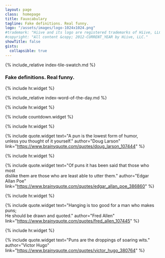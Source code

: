 ```yaml
---
layout: page
class:  homepage
title: Fauxcabulary
tagline: Fake definitions. Real funny.
logo: "/assets/images/logo-1024x1024.png"
#trademark: "Hiive and its logo are registered trademarks of Hiive, LLC." 
#copyright: "All content &copy; 2012-CURRENT_YEAR by Hiive, LLC."
showTitle: false
gists:
  collapsible: true
---
```


{% include_relative index-tile-swatch.md %}

<div class="align-center"><h3>Fake definitions. <span class="nowrap">Real funny.</span></h3></div>

{% include hr.widget %}

{% include_relative index-word-of-the-day.md %}

{% include hr.widget %}

{% include countdown.widget %}

{% include hr.widget %}

{% include quote.widget text="A pun is the lowest form of humor,<br/> unless you thought of it yourself." author="Doug Larson" link="https://www.brainyquote.com/quotes/doug_larson_107444" %}

{% include hr.widget %}

{% include quote.widget text="Of puns it has been said that those who most<br/> dislike them are those who are least able to utter them." author="Edgar Allan Poe" link="https://www.brainyquote.com/quotes/edgar_allan_poe_386860" %}

{% include hr.widget %}

{% include quote.widget text="Hanging is too good for a man who makes puns;<br/> He should be drawn and quoted." author="Fred Allen" link="https://www.brainyquote.com/quotes/fred_allen_107445" %}

{% include hr.widget %}

{% include quote.widget text="Puns are the droppings of soaring wits." author="Victor Hugo" link="https://www.brainyquote.com/quotes/victor_hugo_380764" %}
